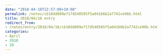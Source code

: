 ```yaml
---
date: "2018-04-18T22:57:08+10:00"
permalink: /notes/cb10dd809e717d540585f5a04166b2a7742ce96b.html
title: 2018/04/18 entry
redirect_from:
- /notes/entry/2018/04/18/cb10dd809e717d540585f5a04166b2a7742ce96b.html
categories:
- April
- 2018
- 18
---
```

